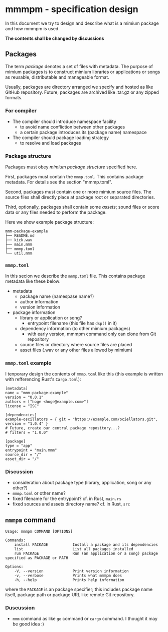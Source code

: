 # mmmpm - specification design

In this document we try to design and describe what is a mimium package and how mmmpm is used.

**The contents shall be changed by discussions**

## Packages

The term *package* denotes a set of files with metadata. The purpose of mimium packages is to construct mimium libraries or applications or songs as reusable, distributable and manageable format.

Usually, packages are directory arranged we specify and hosted as like GitHub repository. Future, packages are archived like .tar.gz or any zipped formats.

### For compiler

- The compiler should introduce namespace facility
    - to avoid name confliction between other packages
    - a certain package introduces its (package name) namespace
- The compiler should package loading strategy
    - to resolve and load packages

### Package structure

Packages must obey *mimium package structure* specified here.

First, packages must contain the `mmmp.toml`. This contains package metadata. For details see the section "mmmp.toml".

Second, packages must contain one or more mimium source files. The source files shall directly place at package root or separated directories.

Third, optionally, packages shall contain some *assets*; sound files or score data or any files needed to perform the package.

Here we show example package structure:

```
mmm-package-example
├── README.md
├── kick.wav
├── main.mmm
├── mmmp.toml
└── util.mmm
```

### `mmmp.toml`

In this secion we describe the `mmmp.toml` file. This contains package metadata like these below:

- metadata
    - package name (namespase name?)
    - author information
    - version information
- package information
    - library or application or song?
        - entrypoint filename (this file has `dsp()` in it)
    - dependency information (to other mimium packages)
        - with early version, mmmpm command only can clone from Git repository
    - source files or directory where source files are placed
    - asset files (.wav or any other files allowed by mimium)

### `mmmp.toml` example

I tenporary design the contents of `mmmp.toml` like this (this example is written with refferencing Rust's `Cargo.toml`):

```
[metadata]
name = "mmm-package-example"
version = "0.0.1"
authors = ["hoge <hoge@example.com>"]
license = "ISC"

[dependencies]
example-oscillators = { git = "https://example.com/ociellators.git", version = "1.0.4" }
# Future, create our central package repository...?
# filters = "1.0.0"

[package]
type = "app"
entrypoint = "main.mmm"
source_dir = "/"
asset_dir = "/"
```

### Discussion

- consideration about package type (library, application, song or any other?)
- `mmmp.toml` or other name?
- fixed filename for the entrypoint? cf. in Rust, `main.rs`
- fixed sources and assets directory name? cf. in Rust, `src`

## `mmmpm` command

```
Usage: mmmpm COMMAND [OPTIONS]

Commands:
    install PACKAGE           Install a package and its dependencies
    list                      List all packages installed
    run PACKAGE               Run (an application or a song) package specified as PACKAGE or PATH

Options:
    -V, --version             Print version information
    -v, --verbose             Prints what mmmpm does
    -h, --help                Prints help information
```

where the `PACKAGE` is an package specifier; this includes package name itself, package path or package URL like remote Git repository.

### Duscussion

- `mmm` command as like `go` command or `cargo` command. I thought it may be good idea :)

